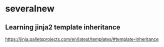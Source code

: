 # severalnew

## Learning jinja2 template inheritance

https://jinja.palletsprojects.com/en/latest/templates/#template-inheritance
